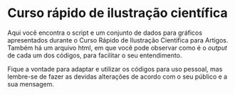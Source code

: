 # Curso rápido de ilustração científica  

Aqui você encontra o script e um conjunto de dados para gráficos apresentados durante o Curso Rápido de Ilustração Científica para Artigos. Também há um arquivo html, em que você pode observar como é o *output* de cada um dos códigos, para facilitar o seu entendimento.  

Fique a vontade para adaptar e utilizar os códigos para uso pessoal, mas lembre-se de fazer as devidas alterações de acordo com o seu público e a sua mensagem. 
